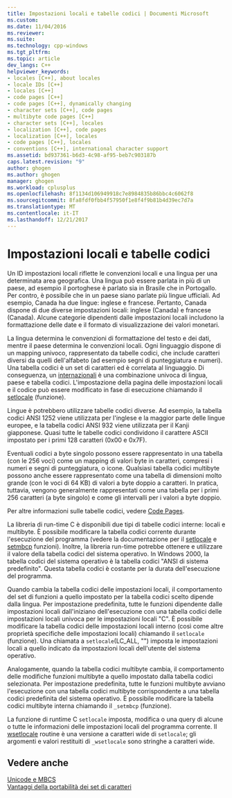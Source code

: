 ```yaml
---
title: Impostazioni locali e tabelle codici | Documenti Microsoft
ms.custom: 
ms.date: 11/04/2016
ms.reviewer: 
ms.suite: 
ms.technology: cpp-windows
ms.tgt_pltfrm: 
ms.topic: article
dev_langs: C++
helpviewer_keywords:
- locales [C++], about locales
- locale IDs [C++]
- locales [C++]
- code pages [C++]
- code pages [C++], dynamically changing
- character sets [C++], code pages
- multibyte code pages [C++]
- character sets [C++], locales
- localization [C++], code pages
- localization [C++], locales
- code pages [C++], locales
- conventions [C++], international character support
ms.assetid: bd937361-b6d3-4c98-af95-beb7c903187b
caps.latest.revision: "9"
author: ghogen
ms.author: ghogen
manager: ghogen
ms.workload: cplusplus
ms.openlocfilehash: 8f1134d106949918c7e8984835b86bbc4c6062f8
ms.sourcegitcommit: 8fa8fdf0fbb4f57950f1e8f4f9b81b4d39ec7d7a
ms.translationtype: MT
ms.contentlocale: it-IT
ms.lasthandoff: 12/21/2017
---
```

# <a name="locales-and-code-pages"></a>Impostazioni locali e tabelle codici
Un ID impostazioni locali riflette le convenzioni locali e una lingua per una determinata area geografica. Una lingua può essere parlata in più di un paese, ad esempio il portoghese è parlato sia in Brasile che in Portogallo. Per contro, è possibile che in un paese siano parlate più lingue ufficiali. Ad esempio, Canada ha due lingue: inglese e francese. Pertanto, Canada dispone di due diverse impostazioni locali: inglese (Canada) e francese (Canada). Alcune categorie dipendenti dalle impostazioni locali includono la formattazione delle date e il formato di visualizzazione dei valori monetari.  
  
 La lingua determina le convenzioni di formattazione del testo e dei dati, mentre il paese determina le convenzioni locali. Ogni linguaggio dispone di un mapping univoco, rappresentato da tabelle codici, che include caratteri diversi da quelli dell'alfabeto (ad esempio segni di punteggiatura e numeri). Una tabella codici è un set di caratteri ed è correlata al linguaggio. Di conseguenza, un [internazionali](../c-runtime-library/locale.md) è una combinazione univoca di lingua, paese e tabella codici. L'impostazione della pagina delle impostazioni locali e il codice può essere modificato in fase di esecuzione chiamando il [setlocale](../c-runtime-library/reference/setlocale-wsetlocale.md) (funzione).  
  
 Lingue è potrebbero utilizzare tabelle codici diverse. Ad esempio, la tabella codici ANSI 1252 viene utilizzata per l'inglese e la maggior parte delle lingue europee, e la tabella codici ANSI 932 viene utilizzata per il Kanji giapponese. Quasi tutte le tabelle codici condividono il carattere ASCII impostato per i primi 128 caratteri (0x00 e 0x7F).  
  
 Eventuali codici a byte singolo possono essere rappresentato in una tabella (con le 256 voci) come un mapping di valori byte in caratteri, compresi i numeri e segni di punteggiatura, o icone. Qualsiasi tabella codici multibyte possono anche essere rappresentato come una tabella di dimensioni molto grande (con le voci di 64 KB) di valori a byte doppio a caratteri. In pratica, tuttavia, vengono generalmente rappresentati come una tabella per i primi 256 caratteri (a byte singolo) e come gli intervalli per i valori a byte doppio.  
  
 Per altre informazioni sulle tabelle codici, vedere [Code Pages](../c-runtime-library/code-pages.md).  
  
 La libreria di run-time C è disponibili due tipi di tabelle codici interne: locali e multibyte. È possibile modificare la tabella codici corrente durante l'esecuzione del programma (vedere la documentazione per il [setlocale](../c-runtime-library/reference/setlocale-wsetlocale.md) e [setmbcp](../c-runtime-library/reference/setmbcp.md) funzioni). Inoltre, la libreria run-time potrebbe ottenere e utilizzare il valore della tabella codici del sistema operativo. In Windows 2000, la tabella codici del sistema operativo è la tabella codici "ANSI di sistema predefinito". Questa tabella codici è costante per la durata dell'esecuzione del programma.  
  
 Quando cambia la tabella codici delle impostazioni locali, il comportamento del set di funzioni a quello impostato per la tabella codici scelto dipende dalla lingua. Per impostazione predefinita, tutte le funzioni dipendente dalle impostazioni locali dall'iniziano dell'esecuzione con una tabella codici delle impostazioni locali univoca per le impostazioni locali "C". È possibile modificare la tabella codici delle impostazioni locali interno (così come altre proprietà specifiche delle impostazioni locali) chiamando il `setlocale` (funzione). Una chiamata a `setlocale`(LC_ALL, "") imposta le impostazioni locali a quello indicato da impostazioni locali dell'utente del sistema operativo.  
  
 Analogamente, quando la tabella codici multibyte cambia, il comportamento delle modifiche funzioni multibyte a quello impostato dalla tabella codici selezionata. Per impostazione predefinita, tutte le funzioni multibyte avviano l'esecuzione con una tabella codici multibyte corrispondente a una tabella codici predefinita del sistema operativo. È possibile modificare la tabella codici multibyte interna chiamando il `_setmbcp` (funzione).  
  
 La funzione di runtime C `setlocale` imposta, modifica o una query di alcune o tutte le informazioni delle impostazioni locali del programma corrente. Il [wsetlocale](../c-runtime-library/reference/setlocale-wsetlocale.md) routine è una versione a caratteri wide di `setlocale`; gli argomenti e valori restituiti di `_wsetlocale` sono stringhe a caratteri wide.  
  
## <a name="see-also"></a>Vedere anche  
 [Unicode e MBCS](../text/unicode-and-mbcs.md)   
 [Vantaggi della portabilità dei set di caratteri](../text/benefits-of-character-set-portability.md)